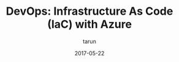 ---
layout: post
title: "DevOps: Infrastructure As Code (IaC) with Azure"
date: 2017-05-22
author: tarun
tags: ["DevOps", "Azure", "VSTS", "Training"]
categories:
- "DevOps"
img: "/images/screenshots/tarun/DevOpsAutomation.PNG"
description: "Learn real world strategies and application of DevOps. Learn how to use apply modern engineering practices with Azure & VSTS to go from Continuous Integration to Continuous Delivery to Continuous Deployment!"
permalink: /DevOps/DevOpsTrainingCiCdWithGitVstsAzure
published: true
keywords: "DevOps, Azure, Git, Ci, Cd, Modern Engineering, Team Services, SemVersion, GitFlow, GitVersion, NuGet, Chocolatey, PackageManagement, ARM, ResourceGroup, AzureDevTestLabs, Release Management, Build Automation"
---